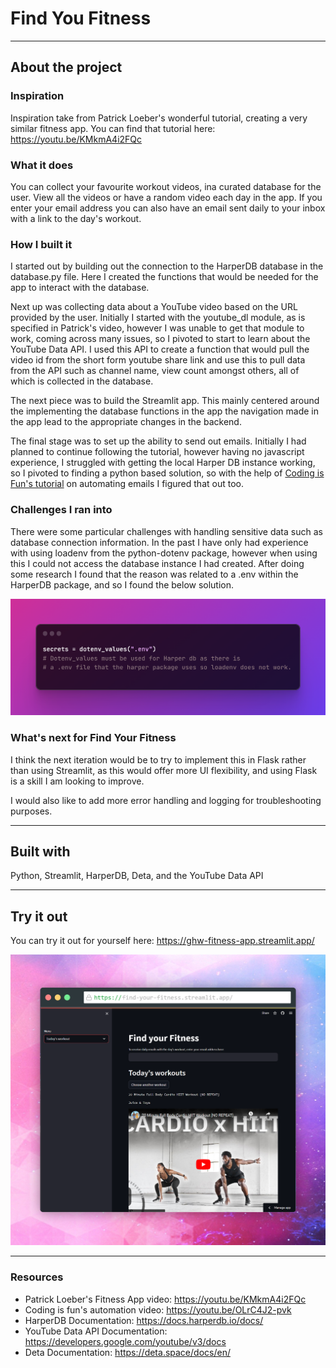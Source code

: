 # Find You Fitness

-------

## About the project

### Inspiration
Inspiration take from Patrick Loeber's wonderful tutorial, creating a very similar fitness app. You can find that 
tutorial here: https://youtu.be/KMkmA4i2FQc


### What it does

You can collect your favourite workout videos, ina curated database for the user. View all the videos or have a random video each day in the app. If you enter your email address you can also have an email sent daily to your inbox with a link to the day's workout.

### How I built it

I started out by building out the connection to the HarperDB database in the database.py file. Here I created the functions 
that would be needed for the app to interact with the database. 

Next up was collecting data about a YouTube video based on the URL provided by the user. Initially I started with the youtube_dl module,
as is specified in Patrick's video, however I was unable to get that module to work, coming across many issues, so I pivoted to start 
to learn about the YouTube Data API. I used this API to create a function that would pull the video id from the short form youtube share link
 and use this to pull data from the API such as channel name, view count amongst others, all of which is collected in the database.

The next piece was to build the Streamlit app. This mainly centered around the implementing the database functions in the app
the navigation made in the app lead to the appropriate changes in the backend.

The final stage was to set up the ability to send out emails. Initially I had planned to continue following the tutorial,
however having no javascript experience, I struggled with getting the local Harper DB instance working, so I pivoted to finding
a python based solution, so with the help of [Coding is Fun's tutorial](https://youtu.be/OLrC4J2-pvk) on automating emails I figured that out too.

### Challenges I ran into

There were some particular challenges with handling sensitive data such as database connection information.
In the past I have only had experience with using loadenv from the python-dotenv package, however when using this I could 
not access the database instance I had created. After doing some research I found that the reason was related to a .env within
the HarperDB package, and so I found the below solution.

![Alt text](img/dotenv_values.png)


### What's next for Find Your Fitness
I think the next iteration would be to try to implement this in Flask rather than using Streamlit, as this would offer more
UI flexibility, and using Flask is a skill I am looking to improve.

I would also like to add more error handling and logging for troubleshooting purposes.

------

## Built with

Python, Streamlit, HarperDB, Deta, and the YouTube Data API

----

## Try it out

You can try it out for yourself here: https://ghw-fitness-app.streamlit.app/

![Find Your Fitness Screenshot](img/fyf_screenshot.png)

-----
### Resources

- Patrick Loeber's Fitness App video: https://youtu.be/KMkmA4i2FQc
- Coding is fun's automation video: https://youtu.be/OLrC4J2-pvk
- HarperDB Documentation: https://docs.harperdb.io/docs/
- YouTube Data API Documentation: https://developers.google.com/youtube/v3/docs
- Deta Documentation: https://deta.space/docs/en/